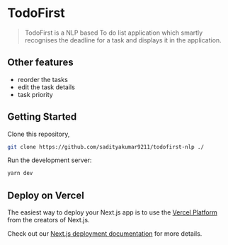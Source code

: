 # TodoFirst

> TodoFirst is a NLP based To do list application which smartly recognises the deadline for a task and displays it in the application.

## Other features 
 - reorder the tasks
 - edit the task details
 - task priority

## Getting Started
Clone this repository, 
```bash
git clone https://github.com/sadityakumar9211/todofirst-nlp ./ 
```

Run the development server:

```bash
yarn dev
```

## Deploy on Vercel

The easiest way to deploy your Next.js app is to use the [Vercel Platform](https://vercel.com/new?utm_medium=default-template&filter=next.js&utm_source=create-next-app&utm_campaign=create-next-app-readme) from the creators of Next.js.

Check out our [Next.js deployment documentation](https://nextjs.org/docs/deployment) for more details.
